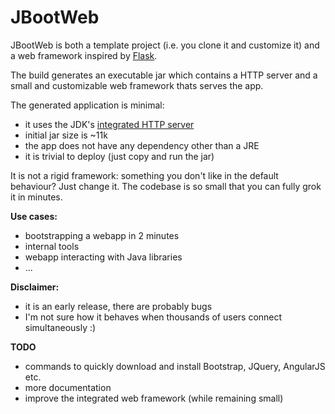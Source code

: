 JBootWeb
========

JBootWeb is both a template project (i.e. you clone it and customize it) 
and a web framework inspired by [Flask](http://flask.pocoo.org/).

The build generates an executable jar which contains a HTTP server and a
small and customizable web framework thats serves the app.

The generated application is minimal:
 - it uses the JDK's [integrated HTTP server](http://docs.oracle.com/javase/7/docs/jre/api/net/httpserver/spec/com/sun/net/httpserver/package-summary.html)
 - initial jar size is ~11k
 - the app does not have any dependency other than a JRE
 - it is trivial to deploy (just copy and run the jar)

It is not a rigid framework: something you don't like in the default
behaviour? Just change it. The codebase is so small that you can fully
grok it in minutes.

**Use cases:**
 - bootstrapping a webapp in 2 minutes
 - internal tools
 - webapp interacting with Java libraries
 - ...

**Disclaimer:**
 - it is an early release, there are probably bugs
 - I'm not sure how it behaves when thousands of users connect simultaneously :)

**TODO**
 - commands to quickly download and install Bootstrap, JQuery, AngularJS etc.
 - more documentation
 - improve the integrated web framework (while remaining small)
